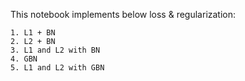 This notebook implements below loss & regularization:

    1. L1 + BN
    2. L2 + BN
    3. L1 and L2 with BN
    4. GBN
    5. L1 and L2 with GBN
